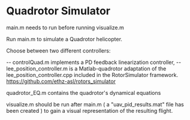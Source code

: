 # Quadrotor Simulator

main.m needs to run before running visualize.m

Run main.m to simulate a Quadrotor helicopter.


Choose between two different controllers: 

-- controlQuad.m  implements a PD feedback linearization controller,
-- lee_position_controller.m  is a Matlab-quadrotor adaptation of the lee_position_controller.cpp
included in the RotorSimulator framework. https://github.com/ethz-asl/rotors_simulator

quadrotor_EQ.m contains the quadrotor's dynamical equations

visualize.m should be run after main.m ( a "uav_pid_results.mat" file has been created )
to gain a visual representation of the resulting flight.
